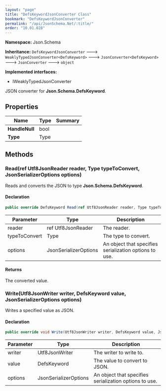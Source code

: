 ```yaml
---
layout: "page"
title: "DefsKeywordJsonConverter Class"
bookmark: "DefsKeywordJsonConverter"
permalink: "/api/JsonSchema.Net/:title/"
order: "10.01.028"
---
```

**Namespace:** Json.Schema

**Inheritance:**
`DefsKeywordJsonConverter`
 🡒 
`WeaklyTypedJsonConverter<DefsKeyword>`
 🡒 
`JsonConverter<DefsKeyword>`
 🡒 
`JsonConverter`
 🡒 
`object`

**Implemented interfaces:**

- IWeaklyTypedJsonConverter

JSON converter for **Json.Schema.DefsKeyword**.

## Properties

| Name | Type | Summary |
|---|---|---|
| **HandleNull** | bool |  |
| **Type** | Type |  |

## Methods

### Read(ref Utf8JsonReader reader, Type typeToConvert, JsonSerializerOptions options)

Reads and converts the JSON to type **Json.Schema.DefsKeyword**.

#### Declaration

```c#
public override DefsKeyword Read(ref Utf8JsonReader reader, Type typeToConvert, JsonSerializerOptions options)
```

| Parameter | Type | Description |
|---|---|---|
| reader | ref Utf8JsonReader | The reader. |
| typeToConvert | Type | The type to convert. |
| options | JsonSerializerOptions | An object that specifies serialization options to use. |


#### Returns

The converted value.

### Write(Utf8JsonWriter writer, DefsKeyword value, JsonSerializerOptions options)

Writes a specified value as JSON.

#### Declaration

```c#
public override void Write(Utf8JsonWriter writer, DefsKeyword value, JsonSerializerOptions options)
```

| Parameter | Type | Description |
|---|---|---|
| writer | Utf8JsonWriter | The writer to write to. |
| value | DefsKeyword | The value to convert to JSON. |
| options | JsonSerializerOptions | An object that specifies serialization options to use. |


